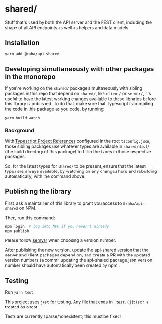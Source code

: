 # shared/

Stuff that's used by both the API server and the REST client, including the
shape of all API endpoints as well as helpers and data models.

## Installation

```bash
yarn add @raha/api-shared
```

## Developing simultaneously with other packages in the monorepo

If you're working on the `shared/` package simultaneously with sibling packages
in this repo that depend on `shared/`, like `client/` or `server/`, it's useful
to have the latest working changes available to those libraries before this
library is published. To do that, make sure that Typescript is compiling the
code in this package as you code, by running:

```bash
yarn build:watch
```

### Background

With [Typescript Project
References](https://www.typescriptlang.org/docs/handbook/project-references.html)
configured in the root `tsconfig.json`, those sibling packages use whatever
types are available in `shared/dist/` (the build directory of this package) to
fill in the types in those respective packages.

So, for the latest types for `shared/` to be present, ensure that the latest
types are always available, by watching on any changes here and rebuilding
automatically, with the command above.

## Publishing the library

First, ask a maintainer of this library to grant you access to
`@raha/api-shared` on NPM.

Then, run this command:

```bash
npm login  # log into NPM if you haven't already
npm publish
```

Please follow [semver](https://semver.org) when choosing a version number.

After publishing the new version, update the api-shared version that the
server and client packages depend on, and create a PR with the updated version
numbers (a commit updating the api-shared package.json version number should
have automatically been created by npm).

## Testing

Run `yarn test`.

This project uses `jest` for testing. Any file that ends in `.test.(j|t)sx?` is
treated as a test.

Tests are currently sparse/nonexistent; this must be fixed!
